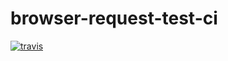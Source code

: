 # browser-request-test-ci

[![travis][travis-image]][travis-url]

[travis-image]: https://img.shields.io/travis/macaca-sample/browser-request-test-ci.svg?style=flat-square
[travis-url]: https://travis-ci.org/macaca-sample/browser-request-test-ci
